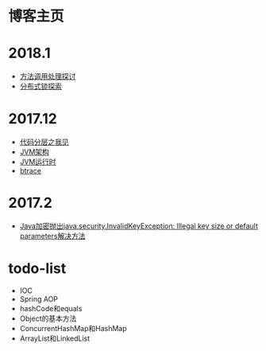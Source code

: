 # 博客主页

# 2018.1
- [方法调用处理探讨](summary/method_call.md)
- [分布式锁探索](summary/distribute_lock.md)

# 2017.12
- [代码分层之我见](summary/code_mode.md)
- [JVM架构](summary/jvm_arch.md)
- [JVM运行时](summary/jvm_runtime.md)
- [btrace](summary/btrace.md)

# 2017.2
- [Java加密抛出java.security.InvalidKeyException: Illegal key size or default parameters解决方法](questions/illegal-key-size-or-default-parameters.md)


# todo-list
- IOC
- Spring AOP
- hashCode和equals
- Object的基本方法
- ConcurrentHashMap和HashMap
- ArrayList和LinkedList
